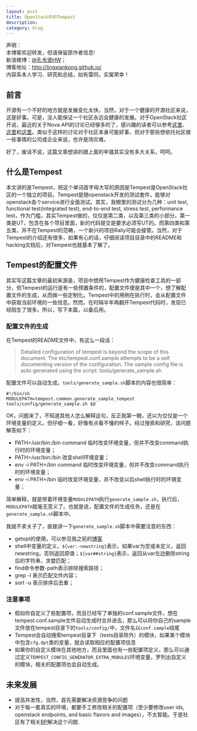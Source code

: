 ```yaml
---
layout: post
title: OpenStack中的Tempest
description: 
category: blog
---
```


声明：  
本博客欢迎转发，但请保留原作者信息!  
新浪微博：[@孔令贤HW](http://weibo.com/lingxiankong)；   
博客地址：<http://lingxiankong.github.io/>  
内容系本人学习、研究和总结，如有雷同，实属荣幸！

## 前言
开源有一个不好的地方就是发展变化太快，当然，对于一个健康的开源社区来说，这是好事。可是，没人能保证一个社区永远会健康的发展。对于OpenStack社区开说，最近的关于Nova API的讨论已经够多的了，感兴趣的读者可以参考[这里](http://ozlabs.org/~cyeoh/V3_API.html)、[这里](http://openstack.markmail.org/thread/7va4m6pptqemczyz#query:+page:1+mid:mojme3o22gwgocjf+state:results)和[这里](http://openstack.markmail.org/thread/nukbzrz4umboogr2#query:+page:1+mid:67lfluwctx2pqqka+state:results)。类似于这样的讨论对于社区本身可能好事，但对于那些想依托社区做一些事情的公司或企业来说，也许是场灾难。

好了，废话不说，这篇文章想讲的跟上面的牢骚其实没有多大关系，呵呵。

## 什么是Tempest
本文讲的是Tempest，把这个单词首字母大写的原因是Tempest是OpenStack社区的一个独立的项目。Tempest是随openstack开发的测试套件，能够对openstack各个service进行全面测试。其实，我眼里的测试分为几种：unit test, functional test(integrated test), end-to-end test, stress test, performance test，作为门槛，其实Tempest做的，仅仅是第二类，以及第三类的小部分。第一类是UT，包含在各个项目里面，新的代码提交是要求必须写UT的。而第四类和第五类，并不在Tempest的范畴，一个新兴的项目Rally可能会接管。当然，对于Tempest的介绍还有很多，如果有心的话，仔细阅读项目目录中的README和hacking文档后，对Tempest也就基本了解了。

## Tempest的配置文件
其实写这篇文章的最初来源是，项目中想用Tempest作为健康检查工具的一部分，但Tempest的运行是有一些预置条件的，配置文件便是其中一个，想了解配置文件的生成，从而做一些定制化。Tempest中的用例在执行时，会从配置文件中获取当前环境的一些信息。然而，在时隔半年再翻开Tempest代码时，发现已经陌生了很多。所以，写下本篇，以备后用。

### 配置文件的生成
在Tempest的README文件中，有这么一段话：  
> Detailed configuration of tempest is beyond the scope of this document. The etc/tempest.conf.sample attempts to be a self documenting version of the configuration. 
The sample config file is auto generated using the script: tools/generate_sample.sh 

配置文件可以自动生成，`tools/generate_sample.sh`脚本的内容也很简单：

    #!/bin/sh
    MODULEPATH=tempest.common.generate_sample_tempest tools/config/generate_sample.sh $@

OK，问题来了，不知道其他人怎么解释这句，反正我第一眼，还以为仅仅是一个环境变量的定义。但仔细一看，好像有点看不懂的样子。经过搜索和研究，该问题解答如下：  

* PATH=/usr/bin:/bin command 临时改变环境变量，但并不改变command执行时的环境变量；
* PATH=/usr/bin:/bin 改变shell环境变量；
* env -i PATH=/bin command 临时改变环境变量，但并不改变command执行时的环境变量；
* env -i PATH=/bin 临时改变环境变量，并不改变以后shell执行时的环境变量；

简单解释，就是带着环境变量`MODULEPATH`执行`generate_sample.sh`，执行后，`MODULEPATH`就毫无意义了。也就是说，配置文件的生成任务，还是在`generate_sample.sh`脚本中。

我就不卖关子了，直接讲一下`generate_sample.sh`脚本中需要注意的东西：

* getopt的使用，可以参见我之前的[博客](http://lingxiankong.github.io/blog/2014/01/14/command-line-parser/)
* shell中变量的定义，`${var:-newstring}`表示，如果var为空或未定义，返回newstring，否则返回原值；`${var##string}`表示，返回从var左边删除string后的字符串，贪婪匹配；
* find命令参数-path表示排除搜索路径；
* grep -l 表示匹配文件内容；
* sort -u 表示排序后去重；

### 注意事项

* 假如你自定义了些配置项，而且已经写了单独的conf.sample文件，想在tempest.conf.sample文件自动生成时合并进去，那么可以将你自己的sample文件放在tempest目录下的`tools/config/`中，文件名以`conf.sample`结尾
* Tempest会自动搜索tempest目录下（tests目录除外）的模块，如果某个模块中包含`cfg.Opt`类的变量，就会读取相应的配置项信息
* 如果你的自定义模块在其他地方，而且里面也有一些配置项定义，那么可以通过定义`TEMPEST_CONFIG_GENERATOR_EXTRA_MODULES`环境变量，罗列出自定义的模块，相关的配置项也会自动生成。

## 未来发展

* 提高并发性，当然，首先需要解决资源竞争的问题
* 对于每一套真实的环境，都要手工修改相关的配置项（至少要修改user ids, openstack
endpoints, and basic flavors and images），不太智能。于是社区有了相关[BP](https://blueprints.launchpad.net/tempest/+spec/tempest-config-generator)解决这个问题.